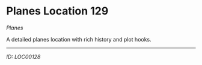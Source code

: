 # Planes Location 129

*Planes*

A detailed planes location with rich history and plot hooks.

---
*ID: LOC00128*